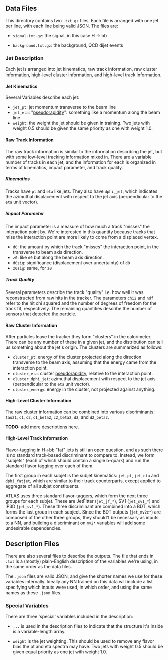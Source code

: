Data Files
----------

This directory contains two `.txt.gz` files. Each file is arranged
with one jet per line, with each line being valid JSON. The files are:

 - `signal.txt.gz`: the signal, in this case H -> bb

 - `background.txt.gz`: the background, QCD dijet events

### Jet Description ###

Each jet is arranged into jet kinematics, raw track information, raw
cluster information, high-level cluster information, and high-level
track information.

#### Jet Kinematics ####

Several Variables describe each jet:

 - `jet_pt`: jet momentum transverse to the beam line
 - `jet_eta`: "[pseudorapidity][eta]": something like a momentum along
   the beam line
 - `weight`: the weight the jet should be given in training. Two jets
   with weight 0.5 should be given the same priority as one with
   weight 1.0.

#### Raw Track Information ####

The raw track information is similar to the information describing the
jet, but with some low-level tracking information mixed in. There are
a variable number of tracks in each jet, and the information for each
is organized in terms of kinematics, impact parameter, and track
quality.

##### Kinematics #####

Tracks have `pt` and `eta` like jets. They also have `dphi_jet`, which
indicates the azimuthal displacement with respect to the jet axis
(perpendicular to the `eta` unit vector).

##### Impact Parameter #####

The impact parameter is a measure of how much a track "misses" the
interaction point by. We're interested in this quantity because tracks
that miss the interaction point are more likely to come from a
displaced vertex.

 - `d0`: the amount by which the track "misses" the interaction
   point, in the transverse to beam axis direction.
 - `z0`: like `d0` but along the beam axis direction.
 - `d0sig`: significance (displacement over uncertainty) of `d0`
 - `z0sig`: same, for `z0`

##### Track Quality #####

Several parameters describe the track "quality" i.e. how well it was
reconstructed from raw hits in the tracker. The parameters `chi2` and
`ndf` refer to the hit chi squared and the number of degrees of
freedom for the track fit, respectively. The remaining quantities
describe the number of sensors that detected the particle.


#### Raw Cluster Information ####

After particles leave the tracker they form "clusters" in the
calorimeter. There can be any number of these in a given jet, and the
distribution can tell us something about the jet's origin. The clusters are summarized as follows:

 - `cluster_pt`: energy of the cluster projected along the direction
   transverse to the beam axis, assuming that the energy came from the
   interaction point.
 - `cluster_eta`: cluster [pseudorapidity][eta], relative to the
   interaction point.
 - `cluster_dphi_jet`: azimuthal displacement with respect to the jet
   axis (perpendicular to the `eta` unit vector).
 - `cluster_energy`: energy in the cluster, not projected against
   anything.

#### High-Level Cluster Information ####

The raw cluster information can be combined into various
discriminants: `tau21`, `c1`, `c2`, `c1_beta2`, `c2_beta2`, `d2`, and
`d2_beta2`.

**TODO:** add more descriptions here.

#### High-Level Track Information ####

Flavor-tagging in H->bb "fat" jets is still an open question, and as
such there is no standard track-based discriminant to compare
to. Instead, we form "subjets" (each of which should contain a single
b-quark) and run the standard flavor tagging over each of them.

The first group in each subjet is the subjet kinematics: `jet_pt`,
`jet_eta` and `dphi_fatjet`, which are similar to their track
counterparts, except applied to aggregate of all subjet constituents.

ATLAS uses three standard flavor-taggers, which form the next three
groups for each subjet. These are JetFitter (`jet_jf_*`), SV1
(`jet_sv1_*`) and IP3D (`jet_sv1_*`). These three discriminant are
combined into a BDT, which forms the last group in each subject. Since
the BDT outputs (`jet_mv2c*`) are composed of the other three groups,
they should't be necessary as inputs to a NN, and building a
discriminant on `mv2*` variables will add some undesirable dependencies.

Description Files
-----------------

There are also several files to describe the outputs. The file that
ends in `.txt` is a (mostly) plain-English description of the
variables we're using, in the same order as the data files.

The `.json` files are valid JSON, and give the shorter names we use
for these variables internally. Ideally any NN trained on this data
will include a list specifying which inputs were used, in which order,
and using the same names as these `.json` files.

### Special Variables ###

There are three 'special' variables included in the description:

 - `...` is used in the description files to indicate that the
   structure it's inside is a variable-length array.

 - `weight` is the jet weighting. This should be used to remove any
   flavor bias the pt and eta spectra may have. Two jets with weight
   0.5 should be given equal priority as one jet with weight 1.0.

[eta]: https://en.wikipedia.org/wiki/Pseudorapidity
